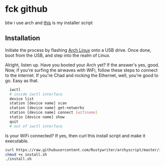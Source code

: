# fck github
btw i use arch and [this](https://github/Rustywriter/Archyscript) is my installer script


## Installation
Initiate the process by flashing [Arch Linux](https://archlinux.org/) onto a USB drive. Once done, boot from the USB, and step into the realm of Linux.

Alright, listen up. Have you booted your Arch yet? If the answer's yes, good. Now, if you're surfing the airwaves with WiFi, follow these steps to connect to the internet. If you're Chad and rocking the Ethernet, well, you're good to go. Easy as that.

```bash
  iwctl
  # inside iwctl interface
  device list
  station [device name] scan
  station [device name] get-networks
  station [device name] connect [wifiname]
  statio [device name] show
  quit
  # out of iwctl interface
```
Is your WiFi connected? If yes, then curl this install script and make it executable.

```bash
curl https://raw.githubusercontent.com/Rustywriter/archyscript/master/install.sh >> install.sh
chmod +x install.sh
./install.sh
```
